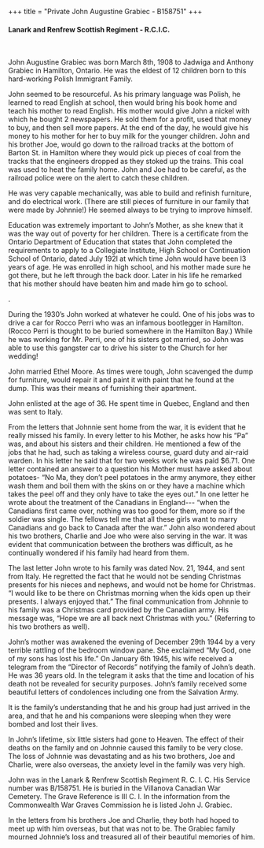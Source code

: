 +++
title = "Private John Augustine Grabiec - B158751"
+++

#### Lanark and Renfrew Scottish Regiment - R.C.I.C.
<br>



John Augustine Grabiec was born March 8th, 1908 to Jadwiga and Anthony Grabiec in Hamilton, Ontario.  He was the eldest of 12 children born to this hard-working Polish Immigrant Family.  

John seemed to be resourceful.  As his primary language was Polish, he learned to read English at school, then would bring his book home and teach his mother to read English.
His mother would give John a nickel with which he bought 2 newspapers.  He sold them for a profit, used that money to buy, and then sell more papers. At the end of the day, he would give his money to his mother for her to buy milk for the younger children.
John and his brother Joe, would go down to the railroad tracks at the bottom of Barton St. in Hamilton where  they would pick up pieces of coal from the tracks that the engineers dropped as they stoked up the trains. This coal was used to heat the family home. John and Joe had to be careful, as the railroad police were on the alert to catch these children.

He was very capable mechanically, was able to build and refinish furniture, and do electrical work.  (There are still pieces of furniture in our family that were made by Johnnie!)  He seemed always to be trying to improve himself.

Education was extremely important to John’s Mother, as she knew that it was the way out of poverty for her children. There is a certificate from the Ontario Department of Education that states that John completed the requirements to apply to a Collegiate Institute, High School or Continuation School of Ontario, dated July 192l at which time John would have been l3 years of age.  He was enrolled in high school, and his mother made sure he got there, but he left through the back door.  Later in his life he remarked that his mother should have beaten him and made him go to school.

. 

During the 1930’s John worked at whatever he could.  One of his jobs was to drive a car for Rocco Perri who was an infamous bootlegger in Hamilton. (Rocco Perri is thought to be buried somewhere in the Hamilton Bay.)    While he was working for Mr. Perri, one of his sisters got married, so John was able to use this gangster car to drive his sister to the Church for her wedding!

John married Ethel Moore.  As times were tough, John scavenged the dump for furniture, would repair it and paint it with paint that he found at the dump.  This was their means of furnishing their apartment.  

John enlisted at the age of 36.  He spent time in Quebec, England and then was sent to Italy.

From the letters that Johnnie sent home from the war, it is evident that he really missed his family. In every letter to his Mother, he asks how his “Pa” was, and about his sisters and their children.   He mentioned a few of the jobs that he had, such as taking a wireless course, guard duty and air-raid warden. In his letter he said that for two weeks work he was paid $6.71.   One letter contained an answer to a question his Mother must have asked about potatoes-  “No Ma, they don’t peel potatoes in the army anymore, they either wash them and boil them with the skins on or they have a machine which takes the peel off and they only have to take the eyes out.”   In one letter he wrote about the treatment of the Canadians in England--- “when the Canadians first came over, nothing was too good for them, more so if the soldier was single.  The fellows tell me that all these girls want to marry Canadians and go back to Canada after the war.”  John also wondered about his two brothers, Charlie and Joe who were also serving in the war.  It was evident that communication between the brothers was difficult, as he continually wondered if his family had heard from them.

The last letter John wrote to his family was dated Nov. 21, 1944, and sent from Italy.  He regretted the fact that he would not be sending Christmas presents for his nieces and nephews, and would not be home for Christmas. “I would like to be there on Christmas morning when the kids open up their presents.  I always enjoyed that.”   The final communication from Johnnie to his family was a Christmas card provided by the Canadian army. His message was, “Hope we are all back next Christmas with you.”  (Referring to his two brothers as well).

John’s mother was awakened the evening of December 29th 1944 by a very terrible rattling of the bedroom window pane.  She exclaimed “My God, one of my sons has lost his life.”  On January 6th 1945, his wife received a telegram from the “Director of Records” notifying the family of John’s death.  He was 36 years old.  In the telegram it asks that the time and location of his death not be revealed for security purposes.  John’s family received some beautiful letters of condolences including one from the Salvation Army.

It is the family’s understanding that he and his group had just arrived in the area, and that he and his companions were sleeping when they were bombed and lost their lives.  

In John’s lifetime, six little sisters had gone to Heaven.  The effect of their deaths on the family and on Johnnie caused this family to be very close. The loss of Johnnie was devastating and as his two brothers, Joe and Charlie, were also overseas, the anxiety level in the family was very high.

John was in the Lanark & Renfrew Scottish Regiment R. C. I. C.  His Service number was B/158751.  He is buried in the Villanova Canadian War Cemetery.  The Grave Reference is III C. l. In the information from the Commonwealth War Graves Commission he is listed John J. Grabiec.
 
In the letters from his brothers Joe and Charlie, they both had hoped to meet up with him overseas, but that was not to be.  The Grabiec family mourned Johnnie’s loss and treasured all of their beautiful memories of him.
